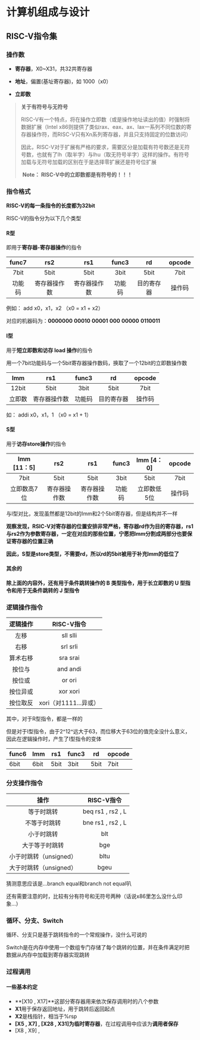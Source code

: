 # 计算机组成与设计

## RISC-V指令集

### 操作数

- **寄存器**，X0~X31，共32共寄存器
- **地址**，偏置(基址寄存器)，如 1000（x0）

- **立即数**

> **关于有符号与无符号**
>
> ​	RISC-V有一个特点，将在操作立即数（或是操作地址读出的值）时强制将数据扩展（Intel x86则提供了类似rax、eax、ax、lax一系列不同位数的寄存器操作符，而RISC-V只有Xn系列寄存器，并且只支持固定的位数访问）
>
> ​	因此，RISC-V对于扩展有严格的要求，需要区分是加载有符号数还是无符号数，也就有了lh（取半字）与lhu（取无符号半字）这样的操作。有符号加载与无符号加载的区别在于是选择零扩展还是符号位扩展
>
> ​	**Note： RISC-V中的立即数都是有符号的！！！**

### 指令格式

**RISC-V的每一条指令的长度都为32bit**

RISC-V的指令分为以下几个类型

#### R型

即用于**寄存器-寄存器操作**的指令

| func7  |     rs2      |     rs1      | func3  |     rd     | opcode |
| :----: | :----------: | :----------: | :----: | :--------: | :----: |
|  7bit  |     5bit     |     5bit     |  3bit  |    5bit    |  7bit  |
| 功能码 | 寄存器操作数 | 寄存器操作数 | 功能码 | 目的寄存器 | 操作码 |

例如： add x0，x1，x2	（x0 = x1 + x2）

对应的机器码为：**0000000** **00010** **00001** **000** **00000** **0110011**

#### I型

用于**短立即数和访存 load 操作**的指令

用一个7bit功能码与一个5bit寄存器操作数码，换取了一个12bit的立即数操作数

|  Imm   |     rs1      | func3  |     rd     | opcode |
| :----: | :----------: | :----: | :--------: | :----: |
| 12bit  |     5bit     |  3bit  |    5bit    |  7bit  |
| 立即数 | 寄存器操作数 | 功能码 | 目的寄存器 | 操作码 |

如： addi x0，x1，1  （x0 = x1 + 1）

#### S型

用于**访存store操作**的指令

| Imm [11：5] |     rs2      |     rs1      | func3  | Imm [4：0]  | opcode |
| :---------: | :----------: | :----------: | :----: | :---------: | :----: |
|    7bit     |     5bit     |     5bit     |  3bit  |    5bit     |  7bit  |
| 立即数高7位 | 寄存器操作数 | 寄存器操作数 | 功能码 | 立即数低5位 | 操作码 |

与I型对比，发现虽然都是12bit的Imm和2个5bit寄存器，但是结构并不一样

**观察发现，RSIC-V对寄存器的位置安排非常严格，寄存器rd作为目的寄存器，rs1与rs2作为参数寄存器，一定在对应的那些位置，宁愿把Imm分割成两部分也要保证寄存器的位置正确**

**因此，S型是store类型，不需要rd，所以rd的5bit被用于补充Imm的低位了**

#### 其余的

**除上面的内容外，还有用于条件跳转操作的 B 类型指令，用于长立即数的 U 型指令和用于无条件跳转的 J 型指令**

### 逻辑操作指令

| 逻辑操作 |      RISC-V指令       |
| :------: | :-------------------: |
|   左移   |       sll  slli       |
|   右移   |       srl  srli       |
| 算术右移 |       sra  srai       |
|  按位与  |       and  andi       |
|  按位或  |        or  ori        |
| 按位异或 |       xor  xori       |
| 按位取反 | xori（对1111...异或） |

其中，对于R型指令，都是一样的

但是对于I型指令，由于2^12^远大于63，而位移大于63位的值完全没什么意义，因此在逻辑操作时，产生了I型指令的变体

| func6 | Imm  | rs1  | func3 | rd   | opcode |
| ----- | ---- | ---- | ----- | ---- | ------ |
| 6bit  | 6bit | 5bit | 3bit  | 5bit | 7bit   |

### 分支操作指令

|          操作          |    RISC-V指令     |
| :--------------------: | :---------------: |
|       等于时跳转       | beq rs1 , rs2 , L |
|      不等于时跳转      | bne rs1 , rs2 , L |
|       小于时跳转       |        blt        |
|     大于等于时跳转     |        bge        |
| 小于时跳转（unsigned） |       bltu        |
| 大于时跳转（unsigned） |       bgeu        |

猜测意思应该是...branch equal和branch not equal叭

还有需要注意的时，比较有分有符号和无符号两种（话说x86里怎么没什么印象...）

### 循环、分支、Switch

循环、分支只是基于跳转指令的一个常规操作，没什么可说的

Switch是在内存中使用一个数组专门存储了每个跳转的位置，并在条件满足时把数据从内存中加载到寄存器实现跳转

### 过程调用

#### 一些基本约定

- **[X10 , X17]**这部分寄存器用来依次保存调用时的八个参数
- **X1**用于保存返回地址，用于跳转后返回起点
- **X2**是栈指针，相当于%rsp
- **[X5 , X7] , [X28 , X31]**为**临时寄存器**，在过程调用中应该为**调用者保存**
- [X8 , X9] , 